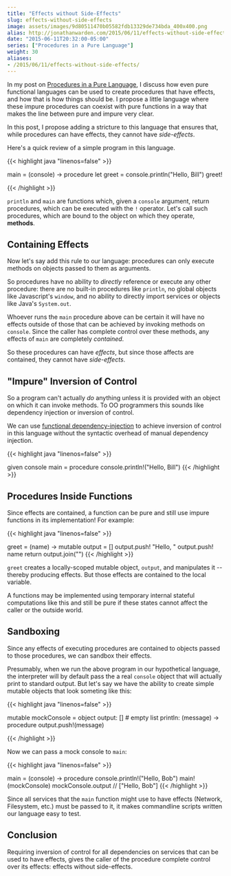 ```yaml
---
title: "Effects without Side-Effects"
slug: effects-without-side-effects
image: assets/images/9d80511470b05582fdb13329de734bda_400x400.png
alias: http://jonathanwarden.com/2015/06/11/effects-without-side-effects/
date: "2015-06-11T20:32:00-05:00"
series: ["Procedures in a Pure Language"]
weight: 30
aliases:
- /2015/06/11/effects-without-side-effects/
---
```


In my post on [Procedures in a Pure Language](/procedures-in-a-pure-language), I discuss how even pure functional languages can be used to create procedures that have effects, and how that is how things should be. I propose a little language where these impure procedures can coexist with pure functions in a way that makes the line between pure and impure very clear.

In this post, I propose adding a stricture to this language that ensures that, while procedures can have effects, they cannot have *side-effects*.

Here's a quick review of a simple program in this language.

{{< highlight java "linenos=false" >}}

main = (console) -> procedure
	let greet = console.println("Hello, Bill")
	greet!

{{< /highlight >}}


`println` and `main` are functions which, given a `console` argument, return procedures, which can be executed with the `!` operator.  Let's call such procedures, which are bound to the object on which they operate, **methods**.

## Containing Effects

Now let's say add this rule to our language: procedures can only execute methods on objects passed to them as arguments.

So procedures have no ability to *directly* reference or execute any other procedure: there are no built-in procedures like `println`, no global objects like Javascript's `window`, and no ability to directly import services or objects like Java's `System.out`.

Whoever runs the `main` procedure above can be certain it will have no effects outside of those that can be achieved by invoking methods on `console`. Since the caller has complete control over these methods, any effects of `main` are completely *contained*.

So these procedures can have *effects*, but since those affects are contained, they cannot have *side-effects*.

## "Impure" Inversion of Control

So a program can't actually *do* anything unless it is provided with an object on which it can invoke methods.  To OO programmers this sounds like dependency injection or inversion of control.

We can use [functional dependency-injection](/functional-dependency-injection) to achieve inversion of control in this language without the syntactic overhead of manual dependency injection.

{{< highlight java "linenos=false" >}}

given console
main = procedure
	console.println!("Hello, Bill")
{{< /highlight >}}

## Procedures Inside Functions

Since effects are contained, a function can be pure and still use impure functions in its implementation! For example:

{{< highlight java "linenos=false" >}}


greet = (name) ->
	mutable output = []
	output.push! "Hello, "
	output.push! name
	return output.join("")
{{< /highlight >}}

`greet` creates a locally-scoped mutable object, `output`, and manipulates it -- thereby producing effects. But those effects are contained to the local variable.

A functions may be implemented using temporary internal stateful computations like this and still be pure if these states cannot affect the caller or the outside world.

## Sandboxing

Since any effects of executing procedures are contained to objects passed to those procedures, we can sandbox their effects.

Presumably, when we run the above program in our hypothetical language, the interpreter will by default pass the a real `console` object that will actually print to standard output. But let's say we have the ability to create simple mutable objects that look someting like this:

{{< highlight java "linenos=false" >}}

mutable mockConsole = object
	output: [] # empty list
	println: (message) -> procedure
		output.push!(message)

{{< /highlight >}}

Now we can pass a mock console to `main`:

{{< highlight java "linenos=false" >}}

main = (console) -> procedure
	console.println!("Hello, Bob")
main!(mockConsole)
mockConsole.output // ["Hello, Bob"]
{{< /highlight >}}

Since all services that the `main` function might use to have effects (Network, Filesystem, etc.) must be passed to it, it makes commandline scripts written our language easy to test.

## Conclusion

Requiring inversion of control for all dependencies on services that can be used to have effects, gives the caller of the procedure complete control over its effects: effects without side-effects.
